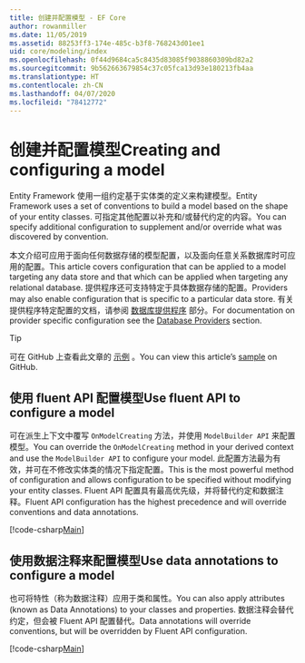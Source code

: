 ```yaml
---
title: 创建并配置模型 - EF Core
author: rowanmiller
ms.date: 11/05/2019
ms.assetid: 88253ff3-174e-485c-b3f8-768243d01ee1
uid: core/modeling/index
ms.openlocfilehash: 0f44d9684ca5c8435d83085f9038860309bd82a2
ms.sourcegitcommit: 9b562663679854c37c05fca13d93e180213fb4aa
ms.translationtype: HT
ms.contentlocale: zh-CN
ms.lasthandoff: 04/07/2020
ms.locfileid: "78412772"
---
```

# <a name="creating-and-configuring-a-model"></a><span data-ttu-id="b1463-102">创建并配置模型</span><span class="sxs-lookup"><span data-stu-id="b1463-102">Creating and configuring a model</span></span>

<span data-ttu-id="b1463-103">Entity Framework 使用一组约定基于实体类的定义来构建模型。</span><span class="sxs-lookup"><span data-stu-id="b1463-103">Entity Framework uses a set of conventions to build a model based on the shape of your entity classes.</span></span> <span data-ttu-id="b1463-104">可指定其他配置以补充和/或替代约定的内容。</span><span class="sxs-lookup"><span data-stu-id="b1463-104">You can specify additional configuration to supplement and/or override what was discovered by convention.</span></span>

<span data-ttu-id="b1463-105">本文介绍可应用于面向任何数据存储的模型配置，以及面向任意关系数据库时可应用的配置。</span><span class="sxs-lookup"><span data-stu-id="b1463-105">This article covers configuration that can be applied to a model targeting any data store and that which can be applied when targeting any relational database.</span></span> <span data-ttu-id="b1463-106">提供程序还可支持特定于具体数据存储的配置。</span><span class="sxs-lookup"><span data-stu-id="b1463-106">Providers may also enable configuration that is specific to a particular data store.</span></span> <span data-ttu-id="b1463-107">有关提供程序特定配置的文档，请参阅 [数据库提供程序](../providers/index.md) 部分。</span><span class="sxs-lookup"><span data-stu-id="b1463-107">For documentation on provider specific configuration see the [Database Providers](../providers/index.md) section.</span></span>

> [!TIP]  
> <span data-ttu-id="b1463-108">可在 GitHub 上查看此文章的 [示例](https://github.com/dotnet/EntityFramework.Docs/tree/master/samples) 。</span><span class="sxs-lookup"><span data-stu-id="b1463-108">You can view this article’s [sample](https://github.com/dotnet/EntityFramework.Docs/tree/master/samples) on GitHub.</span></span>

## <a name="use-fluent-api-to-configure-a-model"></a><span data-ttu-id="b1463-109">使用 fluent API 配置模型</span><span class="sxs-lookup"><span data-stu-id="b1463-109">Use fluent API to configure a model</span></span>

<span data-ttu-id="b1463-110">可在派生上下文中覆写 `OnModelCreating` 方法，并使用 `ModelBuilder API` 来配置模型。</span><span class="sxs-lookup"><span data-stu-id="b1463-110">You can override the `OnModelCreating` method in your derived context and use the `ModelBuilder API` to configure your model.</span></span> <span data-ttu-id="b1463-111">此配置方法最为有效，并可在不修改实体类的情况下指定配置。</span><span class="sxs-lookup"><span data-stu-id="b1463-111">This is the most powerful method of configuration and allows configuration to be specified without modifying your entity classes.</span></span> <span data-ttu-id="b1463-112">Fluent API 配置具有最高优先级，并将替代约定和数据注释。</span><span class="sxs-lookup"><span data-stu-id="b1463-112">Fluent API configuration has the highest precedence and will override conventions and data annotations.</span></span>

[!code-csharp[Main](../../../samples/core/Modeling/FluentAPI/Required.cs?highlight=12-14)]

## <a name="use-data-annotations-to-configure-a-model"></a><span data-ttu-id="b1463-113">使用数据注释来配置模型</span><span class="sxs-lookup"><span data-stu-id="b1463-113">Use data annotations to configure a model</span></span>

<span data-ttu-id="b1463-114">也可将特性（称为数据注释）应用于类和属性。</span><span class="sxs-lookup"><span data-stu-id="b1463-114">You can also apply attributes (known as Data Annotations) to your classes and properties.</span></span> <span data-ttu-id="b1463-115">数据注释会替代约定，但会被 Fluent API 配置替代。</span><span class="sxs-lookup"><span data-stu-id="b1463-115">Data annotations will override conventions, but will be overridden by Fluent API configuration.</span></span>

[!code-csharp[Main](../../../samples/core/Modeling/DataAnnotations/Required.cs?highlight=15)]
